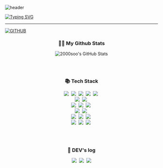 ![header](https://capsule-render.vercel.app/api?type=waving&color=9BB7FF&text=&animation=twinkling&height=80)

[![Typing SVG](https://readme-typing-svg.demolab.com?font=Alkatra&weight=500&size=45&duration=4000&pause=3&color=9BB7FF&center=false&vCenter=false&multiline=true&repeat=true&width=1000&height=100&lines=Welcome+to+seonho's+GitHub!👋)](https://git.io/typing-svg)

<div align="left">

---

[![GITHUB](https://hits.seeyoufarm.com/api/count/incr/badge.svg?url=https%3A%2F%2Fgithub.com%2F2000soo&count_bg=%2387CEEB&title_bg=%23555555&icon=github.svg&icon_color=%23E7E7E7&title=GITHUB&edge_flat=false&count=0)](https://github.com/2000soo)

<div align="center">
<strong><h3> 👩‍💻 My Github Stats  </h3></strong>

![2000soo's GitHub Stats][20]

<!-- links -->
[10]: https://www.linkedin.com/in/stuart-turner-43958414/
[10.2]: https://img.shields.io/badge/LinkedIn--_.svg?style=social&logo=linkedin

[20]: https://github-readme-stats.vercel.app/api?username=2000soo&count_private=true&show_icons=true&theme=tokyonight&hide=contribs
</div>


<br><br>

<div align="center">
<strong><h3> 📚 Tech Stack </h3></strong>
<p align="center">
  <!-- Frontend -->
  <img src="https://img.shields.io/badge/Java-007396?style=flat-square&logo=Java&logoColor=white"/>&nbsp;
  <img src="https://img.shields.io/badge/React-61DAFB?style=flat-square&logo=React&logoColor=white"/>&nbsp;
  <img src="https://img.shields.io/badge/Javascript-ffb13b?style=flat-square&logo=javascript&logoColor=white"/>&nbsp;
  <img src="https://img.shields.io/badge/HTML5-E34F26?style=flat-square&logo=HTML5&logoColor=white"/>&nbsp;
  <img src="https://img.shields.io/badge/CSS3-1572B6?style=flat-square&logo=CSS3&logoColor=white"/>&nbsp;
  <br>
  <!-- Backend -->
  <img src="https://img.shields.io/badge/Spring-6DB33F?style=flat-square&logo=Spring&logoColor=white"/>&nbsp;
  <img src="https://img.shields.io/badge/SpringBoot-6DB33F?style=flat-square&logo=SpringBoot&logoColor=white"/>&nbsp;
  <br>
  <!-- Database -->
  <img src="https://img.shields.io/badge/Mysql-E6B91E?style=flat-square&logo=MySql&logoColor=white"/>&nbsp;
  <img src="https://img.shields.io/badge/Oracle-F80000?style=flat-square&logo=Oracle&logoColor=white"/>&nbsp;
  <img src="https://img.shields.io/badge/DBeaver-372923?style=flat-square&logo=DBeaver&logoColor=white"/>&nbsp;
  <br>
  <!-- DevOps -->
  <img src="https://img.shields.io/badge/AWS-232F3E?style=flat-square&logo=AmazonAWS&logoColor=white"/>&nbsp;
  <img src="https://img.shields.io/badge/Docker-2496ED?style=flat-square&logo=Docker&logoColor=white"/>&nbsp;
  <br>
  <!-- Tools -->
  <img src="https://img.shields.io/badge/Figma-F24E1E?style=flat-square&logo=Figma&logoColor=white"/>&nbsp;
  <img src="https://img.shields.io/badge/Notion-000000?style=flat-square&logo=Notion&logoColor=white"/>&nbsp;
  <img src="https://img.shields.io/badge/Slack-4A154B?style=flat-square&logo=Slack&logoColor=white"/>&nbsp;
  <br>
  <!-- Other -->
  <img src="https://img.shields.io/badge/Flutter-02569B?style=flat-square&logo=Flutter&logoColor=white"/>&nbsp;
  <img src="https://img.shields.io/badge/Kotlin-7F52FF?style=flat-square&logo=Kotlin&logoColor=white"/>&nbsp;
  <img src="https://img.shields.io/badge/GitHub-181717?style=flat-square&logo=GitHub&logoColor=white"/>&nbsp;
</p>
</div>


<br><br>

<div align="center">
<strong><h3> 🌈 DEV's log </h3></strong>
<p align="center">
  <a href="[https://velog.io/@hyeinisfree](https://velog.io/@2000so/posts)"><img src="https://img.shields.io/badge/Tech%20Blog-11B48A?style=flat-square&logo=Vimeo&logoColor=white&link=[[https://velog.io/@hyeinisfree](https://velog.io/@2000so/posts)](https://velog.io/@2000so/posts)"/></a>&nbsp;
  <a href="[https://www.instagram.com/dev.dobby/](https://www.instagram.com/accounts/onetap/?next=%2F)"><img src="https://img.shields.io/badge/Instagram-E4405F?style=flat-square&logo=Instagram&logoColor=white&link=[[https://www.instagram.com/hye_inisfree](https://www.instagram.com/accounts/onetap/?next=%2F)](https://www.instagram.com/accounts/onetap/?next=%2F)/"/></a>&nbsp;
  <a href="mailto:kimhyein7110@gmail.com"><img src="https://img.shields.io/badge/Gmail-d14836?style=flat-square&logo=Gmail&logoColor=white&link=songseonho1235@gmail.com"/></a>
</p>
</div>
